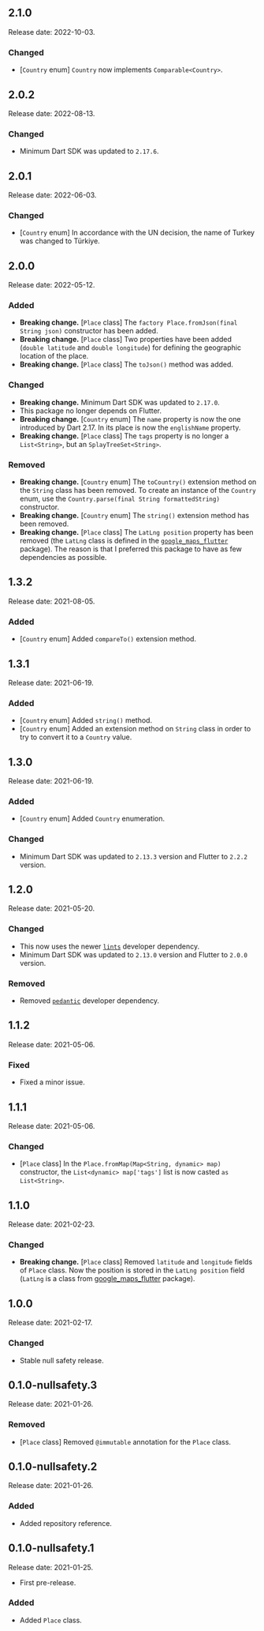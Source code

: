 ## 2.1.0

Release date: 2022-10-03.

### Changed

* [`Country` enum] `Country` now implements `Comparable<Country>`.

## 2.0.2

Release date: 2022-08-13.

### Changed

* Minimum Dart SDK was updated to `2.17.6`.

## 2.0.1

Release date: 2022-06-03.

### Changed

* [`Country` enum] In accordance with the UN decision, the name of Turkey was changed to Türkiye.

## 2.0.0

Release date: 2022-05-12.

### Added

* **Breaking change.** [`Place` class] The `factory Place.fromJson(final String json)` constructor has been added.
* **Breaking change.** [`Place` class] Two properties have been added (`double latitude` and `double longitude`) for defining the geographic location of the place.
* **Breaking change.** [`Place` class] The `toJson()` method was added.

### Changed

* **Breaking change.** Minimum Dart SDK was updated to `2.17.0`.
* This package no longer depends on Flutter.
* **Breaking change.** [`Country` enum] The `name` property is now the one introduced by Dart 2.17. In its place is now the `englishName` property.
* **Breaking change.** [`Place` class] The `tags` property is no longer a `List<String>`, but an `SplayTreeSet<String>`.

### Removed

* **Breaking change.** [`Country` enum] The `toCountry()` extension method on the `String` class has been removed. To create an instance of the `Country` enum, use the `Country.parse(final String formattedString)` constructor.
* **Breaking change.** [`Country` enum] The `string()` extension method has been removed.
* **Breaking change.** [`Place` class] The `LatLng position` property has been removed (the `LatLng` class is defined in the [`google_maps_flutter`](https://pub.dev/packages/google_maps_flutter) package). The reason is that I preferred this package to have as few dependencies as possible.

## 1.3.2

Release date: 2021-08-05.

### Added

* [`Country` enum] Added `compareTo()` extension method.

## 1.3.1

Release date: 2021-06-19.

### Added

* [`Country` enum] Added `string()` method.
* [`Country` enum] Added an extension method on `String` class in order to try to convert it to a `Country` value.

## 1.3.0

Release date: 2021-06-19.

### Added

* [`Country` enum] Added `Country` enumeration.

### Changed

* Minimum Dart SDK was updated to `2.13.3` version and Flutter to `2.2.2` version.

## 1.2.0

Release date: 2021-05-20.

### Changed

* This now uses the newer [`lints`](https://pub.dev/packages/lints) developer dependency.
* Minimum Dart SDK was updated to `2.13.0` version and Flutter to `2.0.0` version.

### Removed

* Removed [`pedantic`](https://pub.dev/packages/pedantic) developer dependency.

## 1.1.2

Release date: 2021-05-06.

### Fixed

* Fixed a minor issue.

## 1.1.1

Release date: 2021-05-06.

### Changed

* [`Place` class] In the `Place.fromMap(Map<String, dynamic> map)` constructor, the `List<dynamic> map['tags']` list is now casted `as List<String>`.

## 1.1.0

Release date: 2021-02-23.

### Changed

* **Breaking change.** [`Place` class] Removed `latitude` and `longitude` fields of `Place` class. Now the position is stored in the `LatLng position` field (`LatLng` is a class from [google_maps_flutter](https://pub.dev/packages/google_maps_flutter) package).

## 1.0.0

Release date: 2021-02-17.

### Changed

* Stable null safety release.

## 0.1.0-nullsafety.3

Release date: 2021-01-26.

### Removed

* [`Place` class] Removed `@immutable` annotation for the `Place` class.

## 0.1.0-nullsafety.2

Release date: 2021-01-26.

### Added

* Added repository reference.

## 0.1.0-nullsafety.1

Release date: 2021-01-25.

* First pre-release.

### Added

* Added `Place` class.
